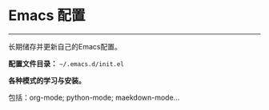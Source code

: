 # Emacs 配置
---
长期储存并更新自己的Emacs配置。

**配置文件目录：**
`~/.emacs.d/init.el`


**各种模式的学习与安装。**

包括：org-mode; python-mode; maekdown-mode...

